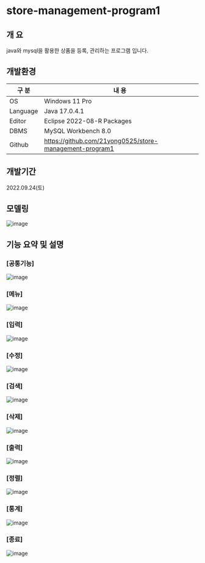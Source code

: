 # store-management-program1

## 개 요

java와 mysql을 활용한 상품을 등록, 관리하는 프로그램 입니다.

## 개발환경

| 구 분 | 내 용 |
| --- | --- |
| OS | Windows 11 Pro |
| Language | Java 17.0.4.1 |
| Editor | Eclipse 2022-08-R Packages |
| DBMS | MySQL Workbench 8.0 |
| Github | https://github.com/21yong0525/store-management-program1 |

## 개발기간

2022.09.24(토)

## 모델링
![image](https://user-images.githubusercontent.com/115531869/196030138-ebcdea6b-232b-40d4-9623-a8bf80f0ae20.png)


## 기능 요약 및 설명

### [공통기능]
![image](https://user-images.githubusercontent.com/115531869/196030149-d7174994-279e-407d-8890-b891da398028.png)



### [메뉴]
![image](https://user-images.githubusercontent.com/115531869/196030153-2a77ef63-3c69-4d19-a892-9d380b52a319.png)

### [입력]
![image](https://user-images.githubusercontent.com/115531869/196030160-57aa74e9-c2b6-4647-88a4-2f917e7e3507.png)

### [수정]
![image](https://user-images.githubusercontent.com/115531869/196030171-dd2283a2-d634-4a33-9e71-43ba9e9683ce.png)

### [검색]
![image](https://user-images.githubusercontent.com/115531869/196030315-9102c3f2-4567-46be-adfb-bfe1d5219d9b.png)

### [삭제]
![image](https://user-images.githubusercontent.com/115531869/196030197-dfaa7bd2-9da4-4a7b-a149-b7d622c7051a.png)

### [출력]
![image](https://user-images.githubusercontent.com/115531869/196030204-2763f48d-2c18-465a-937f-2c8b296d4819.png)

### [정렬]
![image](https://user-images.githubusercontent.com/115531869/196030213-f8929858-bb68-484a-8ad5-f0dd5085932f.png)

### [통계]
![image](https://user-images.githubusercontent.com/115531869/196030221-1815f6af-2dc6-443c-8f47-4598b44793ee.png)

### [종료]
![image](https://user-images.githubusercontent.com/115531869/196030231-786bd497-46e7-42fb-8cfe-a2eee71e4fa3.png)
